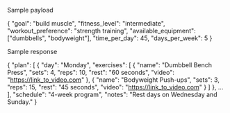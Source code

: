 Sample payload

{
  "goal": "build muscle",
  "fitness_level": "intermediate",
  "workout_preference": "strength training",
  "available_equipment": ["dumbbells", "bodyweight"],
  "time_per_day": 45,
  "days_per_week": 5
}



Sample response

{
  "plan": [
    {
      "day": "Monday",
      "exercises": [
        {
          "name": "Dumbbell Bench Press",
          "sets": 4,
          "reps": 10,
          "rest": "60 seconds",
          "video": "https://link_to_video.com"
        },
        {
          "name": "Bodyweight Push-ups",
          "sets": 3,
          "reps": 15,
          "rest": "45 seconds",
          "video": "https://link_to_video.com"
        }
      ]
    },
    ...
  ],
  "schedule": "4-week program",
  "notes": "Rest days on Wednesday and Sunday."
}
